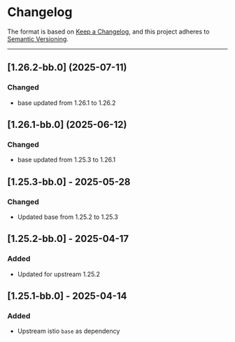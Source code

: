 # Changelog

The format is based on [Keep a Changelog](https://keepachangelog.com/en/1.0.0/), and this project adheres to [Semantic Versioning](https://semver.org/spec/v2.0.0.html).

---


## [1.26.2-bb.0] (2025-07-11)
### Changed
- base updated from 1.26.1 to 1.26.2

## [1.26.1-bb.0] (2025-06-12)
### Changed
- base updated from 1.25.3 to 1.26.1

## [1.25.3-bb.0] - 2025-05-28

### Changed
- Updated base from 1.25.2 to 1.25.3

## [1.25.2-bb.0] - 2025-04-17

### Added

- Updated for upstream 1.25.2

## [1.25.1-bb.0] - 2025-04-14

### Added

- Upstream istio `base` as dependency
